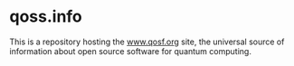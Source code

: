 # qoss.info

This is a repository hosting the www.qosf.org site, the universal source of
information about open source software for quantum computing.
